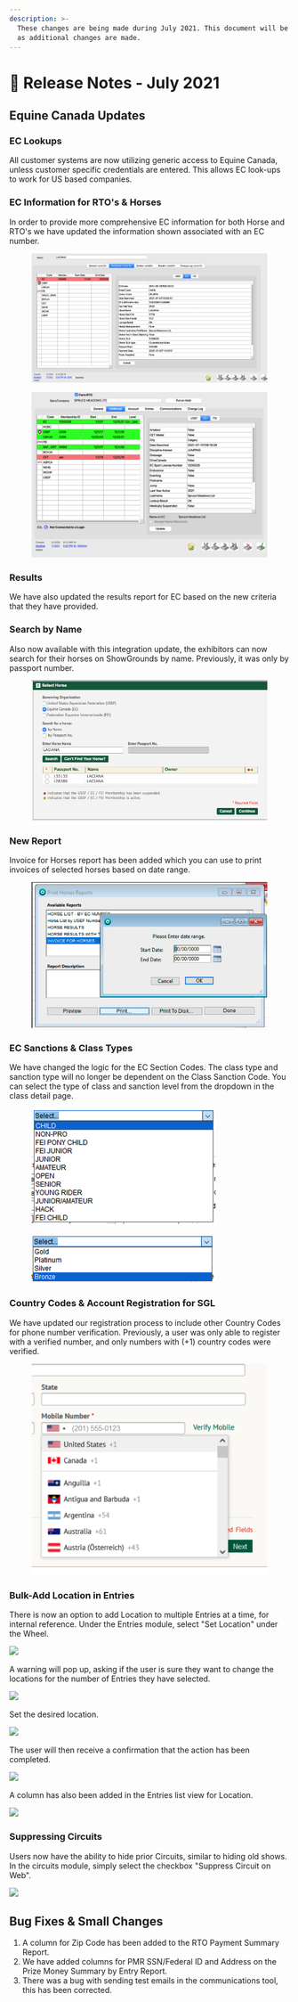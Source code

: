 ```yaml
---
description: >-
  These changes are being made during July 2021. This document will be updated
  as additional changes are made.
---
```


# 📔 Release Notes - July 2021

## Equine Canada Updates

### **EC Lookups**

All customer systems are now utilizing generic access to Equine Canada, unless customer specific credentials are entered. This allows EC look-ups to work for US based companies.

### **EC Information for RTO's & Horses**

In order to provide more comprehensive EC information for both Horse and RTO's we have updated the information shown associated with an EC number.

<div>

<figure><img src="../../.gitbook/assets/image (81).png" alt=""><figcaption></figcaption></figure>

 

<figure><img src="../../.gitbook/assets/image (82).png" alt=""><figcaption></figcaption></figure>

</div>

### **Results**

We have also updated the results report for EC based on the new criteria that they have provided.

### **Search by Name**

Also now available with this integration update, the exhibitors can now search for their horses on ShowGrounds by name. Previously, it was only by passport number.

<figure><img src="../../.gitbook/assets/image (83).png" alt=""><figcaption></figcaption></figure>

### New Report

Invoice for Horses report has been added which you can use to print invoices of selected horses based on date range.

<figure><img src="../../.gitbook/assets/image (84).png" alt=""><figcaption></figcaption></figure>

### EC Sanctions & Class Types

We have changed the logic for the EC Section Codes. The class type and sanction type will no longer be dependent on the Class Sanction Code. You can select the type of class and sanction level from the dropdown in the class detail page.

<div>

<figure><img src="../../.gitbook/assets/image (85).png" alt=""><figcaption></figcaption></figure>

 

<figure><img src="../../.gitbook/assets/image (86).png" alt=""><figcaption></figcaption></figure>

</div>

### Country Codes & Account Registration for SGL

We have updated our registration process  to include other Country Codes for phone number verification. Previously, a user was only able to register with a verified number, and only numbers with (+1) country codes were verified.

<figure><img src="../../.gitbook/assets/image (87).png" alt=""><figcaption></figcaption></figure>

### Bulk-Add Location in Entries

There is now an option to add Location to multiple Entries at a time, for internal reference. Under the Entries module, select "Set Location" under the Wheel.

![](http://docs.showgroundsonline.com/wp-content/uploads/2021/07/img\_60ddc7439537d.png)

A warning will pop up, asking if the user is sure they want to change the locations for the number of Entries they have selected.

![](http://docs.showgroundsonline.com/wp-content/uploads/2021/07/img\_60ddc792adbd7.png)

Set the desired location.

![](http://docs.showgroundsonline.com/wp-content/uploads/2021/07/img\_60ddc80f55690.png)

The user will then receive a confirmation that the action has been completed.

![](http://docs.showgroundsonline.com/wp-content/uploads/2021/07/img\_60ddc83d97eb1.png)

A column has also been added in the Entries list view for Location.

![](http://docs.showgroundsonline.com/wp-content/uploads/2021/07/img\_60ddc87ec465a.png)

### Suppressing Circuits

Users now have the ability to hide prior Circuits, similar to hiding old shows. In the circuits module, simply select the checkbox "Suppress Circuit on Web".

![](http://docs.showgroundsonline.com/wp-content/uploads/2021/07/img\_60ddcba642d20.png)

## Bug Fixes & Small Changes

1. A column for Zip Code has been added to the RTO Payment Summary Report.
2. We have added columns for PMR SSN/Federal ID and Address on the Prize Money Summary by Entry Report.
3. There was a bug with sending test emails in the communications tool, this has been corrected.

